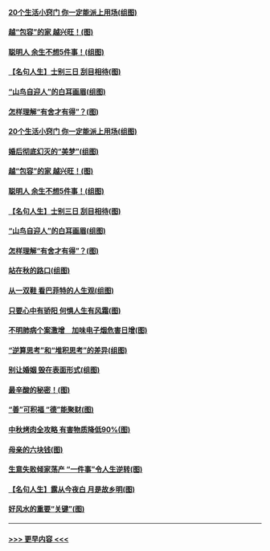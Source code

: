 #### [20个生活小窍门 你一定能派上用场(组图)](../pages/p8/907510.md?t=09161222) 
#### [越“包容”的家 越兴旺！(图)](../pages/p8/907328.md?t=09161222) 
#### [聪明人 余生不想5件事！(组图)](../pages/p8/907364.md?t=09161222) 
#### [【名句人生】士别三日 刮目相待(图)](../pages/p8/906988.md?t=09161222) 
#### [“山鸟自迎人”的白耳画眉(组图)](../pages/p8/907332.md?t=09161222) 
#### [怎样理解“有舍才有得”？(图)](../pages/p8/906872.md?t=09161222) 
#### [20个生活小窍门 你一定能派上用场(组图)](../pages/p8/907510.md?t=09161222) 
#### [婚后彻底幻灭的“美梦”(组图)](../pages/p8/907500.md?t=09161222) 
#### [越“包容”的家 越兴旺！(图)](../pages/p8/907328.md?t=09161222) 
#### [聪明人 余生不想5件事！(组图)](../pages/p8/907364.md?t=09161222) 
#### [【名句人生】士别三日 刮目相待(图)](../pages/p8/906988.md?t=09161222) 
#### [“山鸟自迎人”的白耳画眉(组图)](../pages/p8/907332.md?t=09161222) 
#### [怎样理解“有舍才有得”？(图)](../pages/p8/906872.md?t=09161222) 
#### [站在秋的路口(组图)](../pages/p8/906914.md?t=09161222) 
#### [从一双鞋 看巴菲特的人生观(组图)](../pages/p8/907311.md?t=09161222) 
#### [只要心中有骄阳 何惧人生有风霜(图)](../pages/p8/907320.md?t=09161222) 
#### [不明肺病个案激增　加味电子烟危害日增(图)](../pages/p8/907307.md?t=09161222) 
#### [“逆算思考”和“堆积思考”的差异(组图)](../pages/p8/907229.md?t=09161222) 
#### [别让婚姻 毁在表面形式(组图)](../pages/p8/907118.md?t=09161222) 
#### [最辛酸的秘密！(图)](../pages/p8/906327.md?t=09161222) 
#### [“善”可积福 “德”能聚财(图)](../pages/p8/906906.md?t=09161222) 
#### [中秋烤肉全攻略 有害物质降低90%(图)](../pages/p8/907227.md?t=09161222) 
#### [母亲的六块钱(图)](../pages/p8/907107.md?t=09161222) 
#### [生意失败倾家荡产 “一件事”令人生逆转(图)](../pages/p8/907101.md?t=09161222) 
#### [【名句人生】露从今夜白 月是故乡明(图)](../pages/p8/906558.md?t=09161222) 
#### [好风水的重要“关键”(图)](../pages/p8/907087.md?t=09161222) 

----
#### [ >>> 更早内容 <<< ](../indexes/p8-earlier.md)
